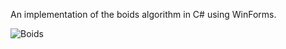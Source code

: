 
An implementation of the boids algorithm in C# using WinForms. 


![Boids](https://user-images.githubusercontent.com/73696735/100034549-23518480-2e48-11eb-9142-1a1f629d9665.gif)

